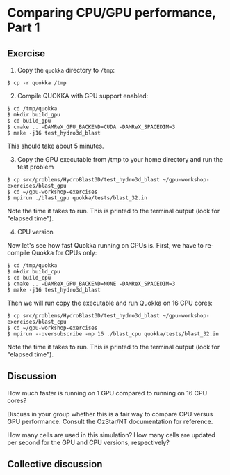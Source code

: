 # Comparing CPU/GPU performance, Part 1

## Exercise

1. Copy the `quokka` directory to `/tmp`:
```
$ cp -r quokka /tmp
```

2. Compile QUOKKA with GPU support enabled:
```
$ cd /tmp/quokka
$ mkdir build_gpu
$ cd build_gpu
$ cmake .. -DAMReX_GPU_BACKEND=CUDA -DAMReX_SPACEDIM=3
$ make -j16 test_hydro3d_blast
```
This should take about 5 minutes.

3. Copy the GPU executable from /tmp to your home directory and run the test problem
```
$ cp src/problems/HydroBlast3D/test_hydro3d_blast ~/gpu-workshop-exercises/blast_gpu
$ cd ~/gpu-workshop-exercises
$ mpirun ./blast_gpu quokka/tests/blast_32.in
```
Note the time it takes to run. This is printed to the terminal output (look for "elapsed time").

4. CPU version

Now let's see how fast Quokka running on CPUs is. First, we have to re-compile Quokka for CPUs only:

```
$ cd /tmp/quokka
$ mkdir build_cpu
$ cd build_cpu
$ cmake .. -DAMReX_GPU_BACKEND=NONE -DAMReX_SPACEDIM=3
$ make -j16 test_hydro3d_blast
```

Then we will run copy the executable and run Quokka on 16 CPU cores:
```
$ cp src/problems/HydroBlast3D/test_hydro3d_blast ~/gpu-workshop-exercises/blast_cpu
$ cd ~/gpu-workshop-exercises
$ mpirun --oversubscribe -np 16 ./blast_cpu quokka/tests/blast_32.in
```

Note the time it takes to run. This is printed to the terminal output (look for "elapsed time").

## Discussion
How much faster is running on 1 GPU compared to running on 16 CPU cores?

Discuss in your group whether this is a fair way to compare CPU versus GPU performance. Consult the OzStar/NT documentation for reference.

How many cells are used in this simulation? How many cells are updated per second for the GPU and CPU versions, respectively?

## Collective discussion
